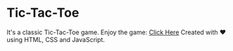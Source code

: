 # Tic-Tac-Toe
It's a classic Tic-Tac-Toe game.
Enjoy the game: [Click Here](https://ksiddhant23.github.io/Tic-Tac-Toe/)
Created with ❤️ using HTML, CSS and JavaScript.
